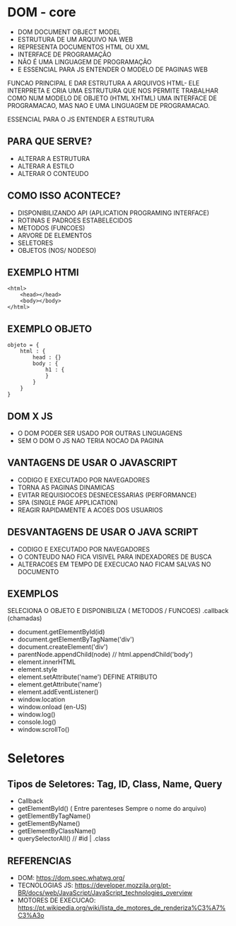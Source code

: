 
# DOM - core

- DOM DOCUMENT OBJECT MODEL
- ESTRUTURA DE UM ARQUIVO NA WEB
- REPRESENTA DOCUMENTOS HTML OU XML
- INTERFACE DE PROGRAMAÇÃO
- NÃO É UMA LINGUAGEM DE PROGRAMAÇÃO 
- E ESSENCIAL PARA JS ENTENDER O MODELO DE PAGINAS WEB

FUNCAO PRINCIPAL E DAR ESTRUTURA A ARQUIVOS HTML- ELE INTERPRETA E CRIA UMA ESTRUTURA QUE NOS PERMITE TRABALHAR COMO NUM MODELO DE OBJETO (HTML XHTML)
UMA INTERFACE DE PROGRAMACAO, MAS NAO E UMA LINGUAGEM DE PROGRAMACAO.

ESSENCIAL PARA O JS ENTENDER A ESTRUTURA

## PARA QUE SERVE?

 - ALTERAR A ESTRUTURA
 - ALTERAR A ESTILO
 - ALTERAR O CONTEUDO
  

## COMO ISSO ACONTECE?


- DISPONIBILIZANDO API (APLICATION PROGRAMING INTERFACE)
- ROTINAS E PADROES ESTABELECIDOS
- METODOS (FUNCOES)
- ARVORE DE ELEMENTOS
- SELETORES
- OBJETOS (NOS/ NODESO)

## EXEMPLO HTMl
```
<html>
    <head></head>
    <body></body>
</html>
```
## EXEMPLO OBJETO
```
objeto = {
    html : {
        head : {}
        body : {
            h1 : {                
            }
        }
    }
}
```
##  DOM X JS

- O DOM PODER SER USADO POR OUTRAS LINGUAGENS
- SEM O DOM O JS NAO TERIA NOCAO DA PAGINA

## VANTAGENS DE USAR O JAVASCRIPT
- CODIGO E EXECUTADO POR NAVEGADORES
- TORNA AS PAGINAS DINAMICAS
- EVITAR REQUISIOCOES DESNECESSARIAS (PERFORMANCE)
- SPA (SINGLE PAGE APPLICATION)
- REAGIR RAPIDAMENTE A ACOES DOS USUARIOS

## DESVANTAGENS DE USAR O JAVA SCRIPT
- CODIGO E EXECUTADO POR NAVEGADORES
- O CONTEUDO NAO FICA VISIVEL PARA INDEXADORES DE BUSCA
- ALTERACOES EM TEMPO DE EXECUCAO NAO FICAM SALVAS NO DOCUMENTO


## EXEMPLOS
SELECIONA O OBJETO E DISPONIBILIZA ( METODOS / FUNCOES) .callback (chamadas)

- document.getElementById(id)
- document.getElementByTagName('div')
- document.createElement('div')
- parentNode.appendChild(node) // html.appendChild('body')
- element.innerHTML
- element.style
- element.setAttribute('name') DEFINE ATRIBUTO
- element.getAttribute('name')
- element.addEventListener()
- window.location
- window.onload (en-US)
- window.log()
- console.log()
- window.scrollTo()
  
# Seletores
## Tipos de Seletores: Tag, ID, Class, Name, Query
- Callback
- getElementById() ( Entre parenteses Sempre o nome do arquivo)
- getElementByTagName()
- getElementByName()
- getElementByClassName()
- querySelectorAll() // #id | .class



## REFERENCIAS

-  DOM: https://dom.spec.whatwg.org/
-  TECNOLOGIAS JS: https://developer.mozzila.org/pt-BR/docs/web/JavaScript/JavaScript_technologies_overview
-  MOTORES DE EXECUCAO: https://pt.wikipedia.org/wiki/lista_de_motores_de_renderiza%C3%A7%C3%A3o
  

